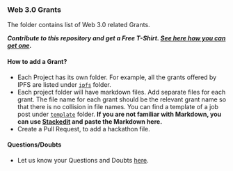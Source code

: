 ### Web 3.0 Grants

The folder contains list of Web 3.0 related Grants.

***Contribute to this repository and get a Free T-Shirt. [See here how you can get one](https://www.freecodecamp.org/news/p/ea605b71-9f66-4faa-a1f8-29ed8b251be6/).***

#### How to add a Grant?

- Each Project has its own folder. For example, all the grants offered by IPFS are listed under [`ipfs`](./ipfs) folder.
- Each project folder will have markdown files. Add separate files for each grant. The file name for each grant should be the relevant grant name so that there is no collision in file names. You can find a template of a job post under [`template`](./template) folder.
**If you are not familiar with Markdown, you can use [Stackedit](https://stackedit.io/app#) and paste the Markdown here.** 
- Create a Pull Request, to add a hackathon file.


#### Questions/Doubts
- Let us know your Questions and Doubts [here](https://github.com/simpleaswater/resources/issues/new).